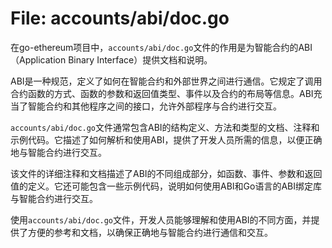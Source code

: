 # File: accounts/abi/doc.go

在go-ethereum项目中，`accounts/abi/doc.go`文件的作用是为智能合约的ABI（Application Binary Interface）提供文档和说明。

ABI是一种规范，定义了如何在智能合约和外部世界之间进行通信。它规定了调用合约函数的方式、函数的参数和返回值类型、事件以及合约的布局等信息。ABI充当了智能合约和其他程序之间的接口，允许外部程序与合约进行交互。

`accounts/abi/doc.go`文件通常包含ABI的结构定义、方法和类型的文档、注释和示例代码。它描述了如何解析和使用ABI，提供了开发人员所需的信息，以便正确地与智能合约进行交互。

该文件的详细注释和文档描述了ABI的不同组成部分，如函数、事件、参数和返回值的定义。它还可能包含一些示例代码，说明如何使用ABI和Go语言的ABI绑定库与智能合约进行交互。

使用`accounts/abi/doc.go`文件，开发人员能够理解和使用ABI的不同方面，并提供了方便的参考和文档，以确保正确地与智能合约进行通信和交互。

